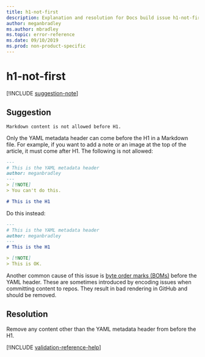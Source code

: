 ```yaml
---
title: h1-not-first
description: Explanation and resolution for Docs build issue h1-not-first
author: meganbradley
ms.author: mbradley
ms.topic: error-reference
ms.date: 09/10/2019
ms.prod: non-product-specific
---
```

# h1-not-first

[!INCLUDE [suggestion-note](includes/suggestion-note.md)]

## Suggestion

`Markdown content is not allowed before H1.`

Only the YAML metadata header can come before the H1 in a Markdown file. For example, if you want to add a note or an image at the top of the article, it must come after H1. The following is not allowed:

```markdown
---
# This is the YAML metadata header
author: meganbradley
---
> [!NOTE]
> You can't do this.

# This is the H1
```

Do this instead:

```markdown
---
# This is the YAML metadata header
author: meganbradley
---
# This is the H1

> [!NOTE]
> This is OK.
```

Another common cause of this issue is [byte order marks (BOMs)](http://www.websina.com/bugzero/kb/unicode-bom.html) before the YAML header. These are sometimes introduced by encoding issues when committing content to repos. They result in bad rendering in GitHub and should be removed.

## Resolution

Remove any content other than the YAML metadata header from before the H1.

<!--make sure to add this file to your includes folder and verify the path-->
[!INCLUDE [validation-reference-help](includes/validation-reference-help.md)]
